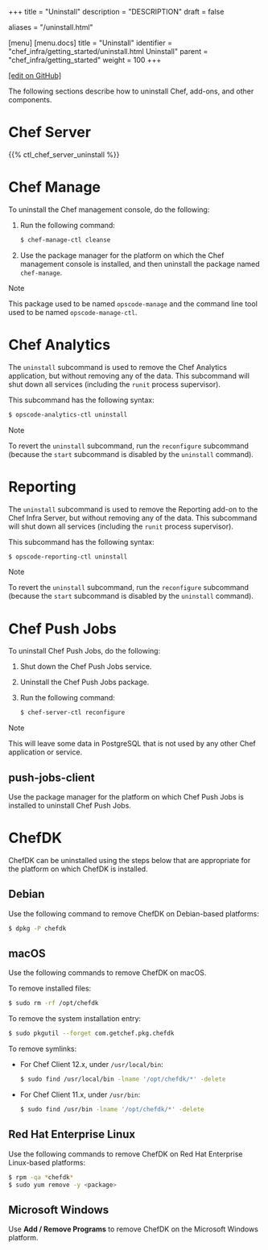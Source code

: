 +++
title = "Uninstall"
description = "DESCRIPTION"
draft = false

aliases = "/uninstall.html"

[menu]
  [menu.docs]
    title = "Uninstall"
    identifier = "chef_infra/getting_started/uninstall.html Uninstall"
    parent = "chef_infra/getting_started"
    weight = 100
+++    

[\[edit on
GitHub\]](https://github.com/chef/chef-web-docs/blob/master/chef_master/source/uninstall.rst)

The following sections describe how to uninstall Chef, add-ons, and
other components.

Chef Server
===========

{{% ctl_chef_server_uninstall %}}

Chef Manage
===========

To uninstall the Chef management console, do the following:

1.  Run the following command:

    ``` bash
    $ chef-manage-ctl cleanse
    ```

2.  Use the package manager for the platform on which the Chef
    management console is installed, and then uninstall the package
    named `chef-manage`.

<div class="note" markdown="1">

<div class="admonition-title" markdown="1">

Note

</div>

This package used to be named `opscode-manage` and the command line tool
used to be named `opscode-manage-ctl`.

</div>

Chef Analytics
==============

The `uninstall` subcommand is used to remove the Chef Analytics
application, but without removing any of the data. This subcommand will
shut down all services (including the `runit` process supervisor).

This subcommand has the following syntax:

``` bash
$ opscode-analytics-ctl uninstall
```

<div class="note" markdown="1">

<div class="admonition-title" markdown="1">

Note

</div>

To revert the `uninstall` subcommand, run the `reconfigure` subcommand
(because the `start` subcommand is disabled by the `uninstall` command).

</div>

Reporting
=========

The `uninstall` subcommand is used to remove the Reporting add-on to the
Chef Infra Server, but without removing any of the data. This subcommand
will shut down all services (including the `runit` process supervisor).

This subcommand has the following syntax:

``` bash
$ opscode-reporting-ctl uninstall
```

<div class="note" markdown="1">

<div class="admonition-title" markdown="1">

Note

</div>

To revert the `uninstall` subcommand, run the `reconfigure` subcommand
(because the `start` subcommand is disabled by the `uninstall` command).

</div>

Chef Push Jobs
==============

To uninstall Chef Push Jobs, do the following:

1.  Shut down the Chef Push Jobs service.

2.  Uninstall the Chef Push Jobs package.

3.  Run the following command:

    ``` bash
    $ chef-server-ctl reconfigure
    ```

<div class="note" markdown="1">

<div class="admonition-title" markdown="1">

Note

</div>

This will leave some data in PostgreSQL that is not used by any other
Chef application or service.

</div>

push-jobs-client
----------------

Use the package manager for the platform on which Chef Push Jobs is
installed to uninstall Chef Push Jobs.

ChefDK
======

ChefDK can be uninstalled using the steps below that are appropriate for
the platform on which ChefDK is installed.

Debian
------

Use the following command to remove ChefDK on Debian-based platforms:

``` bash
$ dpkg -P chefdk
```

macOS
-----

Use the following commands to remove ChefDK on macOS.

To remove installed files:

``` bash
$ sudo rm -rf /opt/chefdk
```

To remove the system installation entry:

``` bash
$ sudo pkgutil --forget com.getchef.pkg.chefdk
```

To remove symlinks:

-   For Chef Client 12.x, under `/usr/local/bin`:

    ``` bash
    $ sudo find /usr/local/bin -lname '/opt/chefdk/*' -delete
    ```

-   For Chef Client 11.x, under `/usr/bin`:

    ``` bash
    $ sudo find /usr/bin -lname '/opt/chefdk/*' -delete
    ```

Red Hat Enterprise Linux
------------------------

Use the following commands to remove ChefDK on Red Hat Enterprise
Linux-based platforms:

``` bash
$ rpm -qa *chefdk*
$ sudo yum remove -y <package>
```

Microsoft Windows
-----------------

Use **Add / Remove Programs** to remove ChefDK on the Microsoft Windows
platform.
